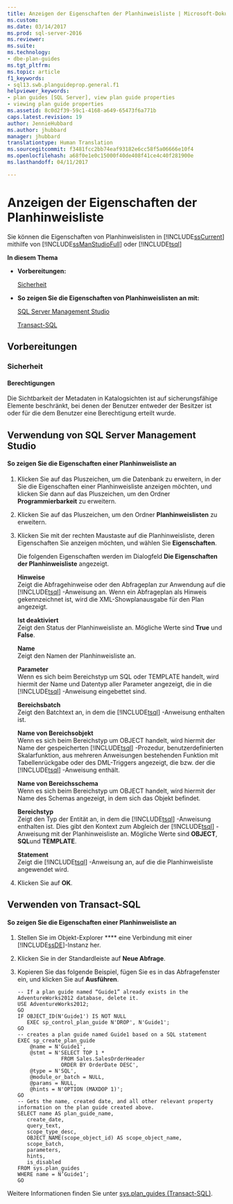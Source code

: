 ```yaml
---
title: Anzeigen der Eigenschaften der Planhinweisliste | Microsoft-Dokumentation
ms.custom: 
ms.date: 03/14/2017
ms.prod: sql-server-2016
ms.reviewer: 
ms.suite: 
ms.technology:
- dbe-plan-guides
ms.tgt_pltfrm: 
ms.topic: article
f1_keywords:
- sql13.swb.planguideprop.general.f1
helpviewer_keywords:
- plan guides [SQL Server], view plan guide properties
- viewing plan guide properties
ms.assetid: 8c0d2f39-59c1-4168-a649-65473f6a771b
caps.latest.revision: 19
author: JennieHubbard
ms.author: jhubbard
manager: jhubbard
translationtype: Human Translation
ms.sourcegitcommit: f3481fcc2bb74eaf93182e6cc58f5a06666e10f4
ms.openlocfilehash: a68f0e1e0c15000f40de408f41ce4c40f281900e
ms.lasthandoff: 04/11/2017

---
```

# <a name="view-plan-guide-properties"></a>Anzeigen der Eigenschaften der Planhinweisliste
  Sie können die Eigenschaften von Planhinweislisten in [!INCLUDE[ssCurrent](../../includes/sscurrent-md.md)] mithilfe von [!INCLUDE[ssManStudioFull](../../includes/ssmanstudiofull-md.md)] oder [!INCLUDE[tsql](../../includes/tsql-md.md)]  
  
 **In diesem Thema**  
  
-   **Vorbereitungen:**  
  
     [Sicherheit](#Security)  
  
-   **So zeigen Sie die Eigenschaften von Planhinweislisten an mit:**  
  
     [SQL Server Management Studio](#SSMSProcedure)  
  
     [Transact-SQL](#TsqlProcedure)  
  
##  <a name="BeforeYouBegin"></a> Vorbereitungen  
  
###  <a name="Security"></a> Sicherheit  
  
####  <a name="Permissions"></a> Berechtigungen  
 Die Sichtbarkeit der Metadaten in Katalogsichten ist auf sicherungsfähige Elemente beschränkt, bei denen der Benutzer entweder der Besitzer ist oder für die dem Benutzer eine Berechtigung erteilt wurde.  
  
##  <a name="SSMSProcedure"></a> Verwendung von SQL Server Management Studio  
  
#### <a name="to-view-the-properties-of-a-plan-guide"></a>So zeigen Sie die Eigenschaften einer Planhinweisliste an  
  
1.  Klicken Sie auf das Pluszeichen, um die Datenbank zu erweitern, in der Sie die Eigenschaften einer Planhinweisliste anzeigen möchten, und klicken Sie dann auf das Pluszeichen, um den Ordner **Programmierbarkeit** zu erweitern.  
  
2.  Klicken Sie auf das Pluszeichen, um den Ordner **Planhinweislisten** zu erweitern.  
  
3.  Klicken Sie mit der rechten Maustaste auf die Planhinweisliste, deren Eigenschaften Sie anzeigen möchten, und wählen Sie **Eigenschaften**.  
  
     Die folgenden Eigenschaften werden im Dialogfeld **Die Eigenschaften der Planhinweisliste** angezeigt.  
  
     **Hinweise**  
     Zeigt die Abfragehinweise oder den Abfrageplan zur Anwendung auf die [!INCLUDE[tsql](../../includes/tsql-md.md)] -Anweisung an. Wenn ein Abfrageplan als Hinweis gekennzeichnet ist, wird die XML-Showplanausgabe für den Plan angezeigt.  
  
     **Ist deaktiviert**  
     Zeigt den Status der Planhinweisliste an. Mögliche Werte sind **True** und **False**.  
  
     **Name**  
     Zeigt den Namen der Planhinweisliste an.  
  
     **Parameter**  
     Wenn es sich beim Bereichstyp um SQL oder TEMPLATE handelt, wird hiermit der Name und Datentyp aller Parameter angezeigt, die in die [!INCLUDE[tsql](../../includes/tsql-md.md)] -Anweisung eingebettet sind.  
  
     **Bereichsbatch**  
     Zeigt den Batchtext an, in dem die [!INCLUDE[tsql](../../includes/tsql-md.md)] -Anweisung enthalten ist.  
  
     **Name von Bereichsobjekt**  
     Wenn es sich beim Bereichstyp um OBJECT handelt, wird hiermit der Name der gespeicherten [!INCLUDE[tsql](../../includes/tsql-md.md)] -Prozedur, benutzerdefinierten Skalarfunktion, aus mehreren Anweisungen bestehenden Funktion mit Tabellenrückgabe oder des DML-Triggers angezeigt, die bzw. der die [!INCLUDE[tsql](../../includes/tsql-md.md)] -Anweisung enthält.  
  
     **Name von Bereichsschema**  
     Wenn es sich beim Bereichstyp um OBJECT handelt, wird hiermit der Name des Schemas angezeigt, in dem sich das Objekt befindet.  
  
     **Bereichstyp**  
     Zeigt den Typ der Entität an, in dem die [!INCLUDE[tsql](../../includes/tsql-md.md)] -Anweisung enthalten ist. Dies gibt den Kontext zum Abgleich der [!INCLUDE[tsql](../../includes/tsql-md.md)] -Anweisung mit der Planhinweisliste an. Mögliche Werte sind **OBJECT**, **SQL**und **TEMPLATE**.  
  
     **Statement**  
     Zeigt die [!INCLUDE[tsql](../../includes/tsql-md.md)] -Anweisung an, auf die die Planhinweisliste angewendet wird.  
  
4.  Klicken Sie auf **OK**.  
  
##  <a name="TsqlProcedure"></a> Verwenden von Transact-SQL  
  
#### <a name="to-view-the-properties-of-a-plan-guide"></a>So zeigen Sie die Eigenschaften einer Planhinweisliste an  
  
1.  Stellen Sie im Objekt-Explorer **** eine Verbindung mit einer [!INCLUDE[ssDE](../../includes/ssde-md.md)]-Instanz her.  
  
2.  Klicken Sie in der Standardleiste auf **Neue Abfrage**.  
  
3.  Kopieren Sie das folgende Beispiel, fügen Sie es in das Abfragefenster ein, und klicken Sie auf **Ausführen**.  
  
    ```  
    -- If a plan guide named “Guide1” already exists in the AdventureWorks2012 database, delete it.  
    USE AdventureWorks2012;  
    GO  
    IF OBJECT_ID(N'Guide1') IS NOT NULL  
       EXEC sp_control_plan_guide N'DROP', N'Guide1';  
    GO  
    -- creates a plan guide named Guide1 based on a SQL statement  
    EXEC sp_create_plan_guide   
        @name = N'Guide1',   
        @stmt = N'SELECT TOP 1 *   
                  FROM Sales.SalesOrderHeader   
                  ORDER BY OrderDate DESC',   
        @type = N'SQL',  
        @module_or_batch = NULL,   
        @params = NULL,   
        @hints = N'OPTION (MAXDOP 1)';  
    GO  
    -- Gets the name, created date, and all other relevant property information on the plan guide created above.   
    SELECT name AS plan_guide_name,  
       create_date,  
       query_text,  
       scope_type_desc,  
       OBJECT_NAME(scope_object_id) AS scope_object_name,  
       scope_batch,  
       parameters,  
       hints,  
       is_disabled  
    FROM sys.plan_guides  
    WHERE name = N’Guide1’;  
    GO  
    ```  
  
 Weitere Informationen finden Sie unter [sys.plan_guides &#40;Transact-SQL&#41;](../../relational-databases/system-catalog-views/sys-plan-guides-transact-sql.md).  
  
  
